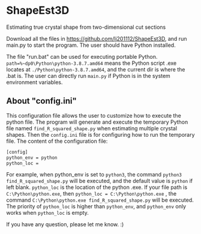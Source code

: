 # ShapeEst3D
Estimating true crystal shape from two-dimensional cut sections

Download all the files in https://github.com/lj201112/ShapeEst3D, and run main.py to start the program. The user should have Python installed. 

The file "run.bat" can be used for executing portable Python. `path=%~dp0\Python\python-3.8.7.amd64` means the Python script .exe locates at `./Python\python-3.8.7.amd64`, and the current dir is where the .bat is. The user can directly run `main.py` if Python is in the system environment variables.

## About "config.ini"

This configuration file allows the user to customize how to execute the python file. The program will generate and execute the temporary Python file named `find_R_squared_shape.py` when estimating multiple crystal shapes. Then the `config.ini` file is for configuring how to run the temporary file. The content of the configuration file:

```bat
[config]  
python_env = python  
python_loc =  
```
For example, when python_env is set to `python3`, the command `python3 find_R_squared_shape.py` will be executed, and the default value is `python` if left blank. `python_loc` is the location of the python .exe. If your file path is `C:\Python\python.exe`, then `python_loc = C:\Python\python.exe` , the command `C:\Python\python.exe find_R_squared_shape.py` will be executed. The priority of `python_loc` is higher than `python_env`, and `python_env` only works when `python_loc` is empty.

If you have any question, please let me know. :)

